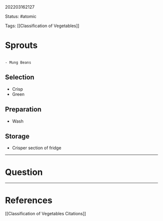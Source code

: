 202203162127

Status: #atomic

Tags: [[Classification of Vegetables]]

# Sprouts
```ad-example

- Mung Beans

```
## Selection
- Crisp
- Green
## Preparation
- Wash
## Storage
- Crisper section of fridge

---
# Question


---
# References
[[Classification of Vegetables Citations]]